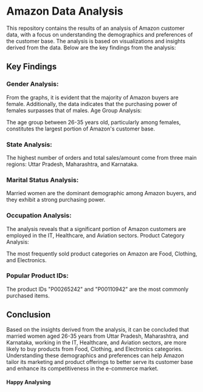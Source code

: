 # Amazon Data Analysis
This repository contains the results of an analysis of Amazon customer data, with a focus on understanding the demographics and preferences of the customer base. The analysis is based on visualizations and insights derived from the data. Below are the key findings from the analysis:

## Key Findings
### Gender Analysis:

From the graphs, it is evident that the majority of Amazon buyers are female.
Additionally, the data indicates that the purchasing power of females surpasses that of males.
Age Group Analysis:

The age group between 26-35 years old, particularly among females, constitutes the largest portion of Amazon's customer base.
### State Analysis:

The highest number of orders and total sales/amount come from three main regions: Uttar Pradesh, Maharashtra, and Karnataka.
### Marital Status Analysis:

Married women are the dominant demographic among Amazon buyers, and they exhibit a strong purchasing power.
### Occupation Analysis:

The analysis reveals that a significant portion of Amazon customers are employed in the IT, Healthcare, and Aviation sectors.
Product Category Analysis:

The most frequently sold product categories on Amazon are Food, Clothing, and Electronics.
### Popular Product IDs:

The product IDs "P00265242" and "P00110942" are the most commonly purchased items.
## Conclusion
Based on the insights derived from the analysis, it can be concluded that married women aged 26-35 years from Uttar Pradesh, Maharashtra, and Karnataka, working in the IT, Healthcare, and Aviation sectors, are more likely to buy products from Food, Clothing, and Electronics categories. Understanding these demographics and preferences can help Amazon tailor its marketing and product offerings to better serve its customer base and enhance its competitiveness in the e-commerce market.

#### Happy Analysing
